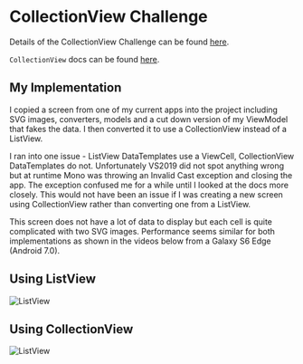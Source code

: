 # CollectionView Challenge

Details of the CollectionView Challenge can be found [here](https://github.com/pauldipietro/CollectionViewChallenge).

`CollectionView` docs can be found [here](https://docs.microsoft.com/en-us/xamarin/xamarin-forms/user-interface/collectionview/).

## My Implementation

I copied a screen from one of my current apps into the project including SVG images, converters, models and a cut down version of my ViewModel that fakes the data. I then converted it to use a CollectionView instead of a ListView.

I ran into one issue - ListView DataTemplates use a ViewCell, CollectionView DataTemplates do not. Unfortunately VS2019 did not spot anything wrong but at runtime Mono was throwing an Invalid Cast exception and closing the app. The exception confused me for a while until I looked at the docs more closely. This would not have been an issue if I was creating a new screen using CollectionView rather than converting one from a ListView.

This screen does not have a lot of data to display but each cell is quite complicated with two SVG images. Performance seems similar for both implementations as shown in the videos below from a Galaxy S6 Edge (Android 7.0).


## Using ListView

![ListView](https://github.com/irongut/CollectionViewChallenge/blob/master/CVC-ListView-S6Edge.gif)

## Using CollectionView

![ListView](https://github.com/irongut/CollectionViewChallenge/blob/master/CVC-CollectionView-S6Edge.gif)
